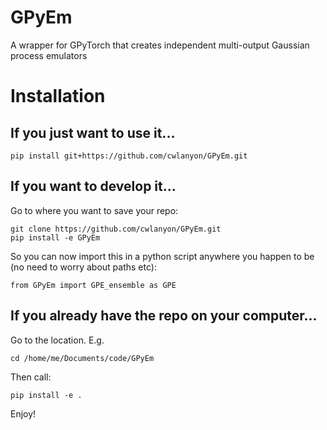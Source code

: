 # GPyEm
A wrapper for GPyTorch that creates independent multi-output Gaussian process emulators

# Installation
## If you just want to use it...
```
pip install git+https://github.com/cwlanyon/GPyEm.git
```

## If you want to develop it...

Go to where you want to save your repo:
```
git clone https://github.com/cwlanyon/GPyEm.git
pip install -e GPyEm
```
So you can now import this in a python script anywhere you happen to be (no need to worry about paths etc):
```
from GPyEm import GPE_ensemble as GPE
```

## If you already have the repo on your computer...

Go to the location. E.g.
```
cd /home/me/Documents/code/GPyEm
```
Then call:
```
pip install -e .
```

Enjoy!
